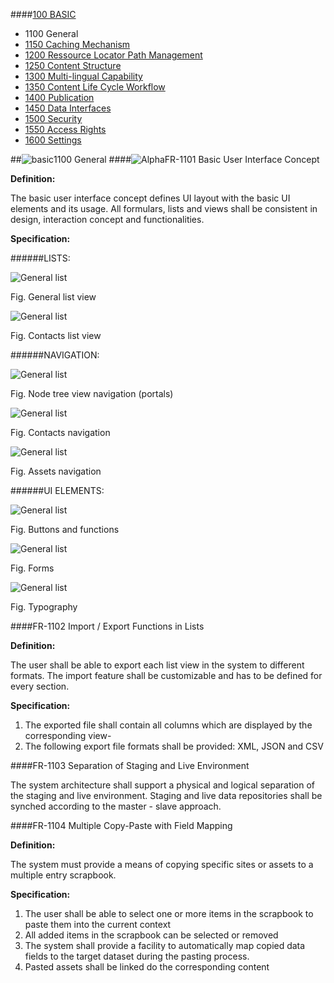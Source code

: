 ####[100 BASIC](https://github.com/massiveart/sulu-docs/tree/master/system-requirements/100-basic "100 BASIC")

* 1100 General
* [1150 Caching Mechanism](https://github.com/massiveart/sulu-docs/tree/master/system-requirements/100-basic/1150_caching.md "1150 Caching Mechanism")
* [1200 Ressource Locator Path Management](https://github.com/massiveart/sulu-docs/tree/master/system-requirements/100-basic/1200_rlp.md "1200 Ressource Locator Path Management")
* [1250 Content Structure](https://github.com/massiveart/sulu-docs/tree/master/system-requirements/100-basic/1250_content-structure.md "1250 Content Structure")
* [1300 Multi-lingual Capability](https://github.com/massiveart/sulu-docs/tree/master/system-requirements/100-basic/1300_multi-lingual-capability.md "1300 Multi-lingual Capability")
* [1350 Content Life Cycle Workflow](https://github.com/massiveart/sulu-docs/tree/master/system-requirements/100-basic/1350_clc.md "1350 Content Life Cycle Workflow")
* [1400 Publication](https://github.com/massiveart/sulu-docs/tree/master/system-requirements/100-basic/1400_publication.md "1400 Publication")
* [1450 Data Interfaces](https://github.com/massiveart/sulu-docs/tree/master/system-requirements/100-basic/1450_data-interfaces.md "1450 Data Interfaces")
* [1500 Security](https://github.com/massiveart/sulu-docs/tree/master/system-requirements/100-basic/1500_security.md "1500 Security")
* [1550 Access Rights](https://github.com/massiveart/sulu-docs/tree/master/system-requirements/100-basic/1550_access-rights.md "1550 Access Rights")
* [1600 Settings](https://github.com/massiveart/sulu-docs/tree/master/system-requirements/100-basic/1600_settings.md "1600 Settings")

##![basic](https://raw.github.com/massiveart/sulu-docs/master/system-requirements/images/basic.png)1100 General
####![Alpha](https://raw.github.com/massiveart/sulu-docs/master/system-requirements/images/alpha.png)FR-1101 Basic User Interface Concept

**Definition:**

The basic user interface concept defines UI layout with the basic UI elements and its usage. All formulars, lists and views shall be consistent in design, interaction concept and functionalities.

**Specification:**

######LISTS:

![General list](https://raw.github.com/massiveart/sulu-docs/master/system-requirements/images/list_general.png)

Fig. General list view

![General list](https://raw.github.com/massiveart/sulu-docs/master/system-requirements/images/list_contacts.png)

Fig. Contacts list view

######NAVIGATION:

![General list](https://raw.github.com/massiveart/sulu-docs/master/system-requirements/images/navigation_node-treeview.png)

Fig. Node tree view navigation (portals)

![General list](https://raw.github.com/massiveart/sulu-docs/master/system-requirements/images/navigation_contacts.png)

Fig. Contacts navigation

![General list](https://raw.github.com/massiveart/sulu-docs/master/system-requirements/images/navigation_assets.png)

Fig. Assets navigation

######UI ELEMENTS:

![General list](https://raw.github.com/massiveart/sulu-docs/master/system-requirements/images/buttons_functions.png)

Fig. Buttons and functions

![General list](https://raw.github.com/massiveart/sulu-docs/master/system-requirements/images/forms.png)

Fig. Forms

![General list](https://raw.github.com/massiveart/sulu-docs/master/system-requirements/images/typography.png)

Fig. Typography

####FR-1102 Import / Export Functions in Lists

**Definition:**

The user shall be able to export each list view in the system to different formats. The import feature shall be customizable and has to be defined for every section.

**Specification:**

1. The exported file shall contain all columns which are displayed by the corresponding view-
1. The following export file formats shall be provided: XML, JSON and CSV


####FR-1103 Separation of Staging and Live Environment

The system architecture shall support a physical and logical separation of the staging and live environment. Staging and live data repositories shall be synched according to the master - slave approach.

####FR-1104 Multiple Copy-Paste with Field Mapping

**Definition:**

The system must provide a means of copying specific sites or assets to a multiple entry scrapbook.

**Specification:**

1. The user shall be able to select one or more items in the scrapbook to paste them into the current context
1. All added items in the scrapbook can be selected or removed
1. The system shall provide a facility to automatically map copied data fields to the target dataset during the pasting process.
1. Pasted assets shall be linked do the corresponding content



